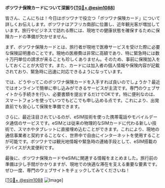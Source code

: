 **ボツワナ保険カードについて深掘り[[TG💪+ @esim1088](https://t.me/s/esim1088)]**

皆さん、こんにちは！今日はボツワナで役立つ「ボツワナ保険カード」について詳しくお伝えします。ボツワナはアフリカ南部に位置し、近年観光客が増加しています。旅行やビジネスで訪れる際には、現地での健康状態を確保するために保険カードの準備が欠かせません。

まず、ボツワナ保険カードとは、旅行者が現地で医療サービスを受けた際に必要な保険証明書のことです。現地の医療費は非常に高額であり、特に緊急時には数十万円単位の請求が来ることも珍しくありません。そのため、事前に保険加入をしておくことが大切です。また、カードには加入者の個人情報や保険内容が記載されており、緊急時に迅速に対応できるようになっています。

では、どうやってこのボツワナ保険カードを入手すれば良いのでしょうか？最近ではオンラインで簡単に申し込みができるサービスが主流です。専門のウェブサイトから手続きを行い、必要書類を提出するだけでOKです。特に便利なのは、スマートフォンを使っていつでもどこでも申し込める点です。これにより、出発直前でも安心して保険を準備できます。

さらに、最近注目されているのが、eSIM技術を使った携帯電話やモバイルデータ通信のサービスです。eSIMとは従来の物理的なSIMカードに代わる新しい技術で、スマホやタブレットに直接埋め込むことができます。これにより、現地の通信事業者と契約することなく、世界中で自由にインターネットを使用することが可能です。ボツワナでは観光地情報や緊急時の連絡手段として、eSIM搭載のデバイスが大変便利です。

最後に、ボツワナ保険カードやeSIMに関連する情報をまとめました。旅行前の準備は少し手間がかかりますが、現地での快適な滞在を支える重要な要素です。ぜひ一度、専門のウェブサイトをチェックしてみてくださいね！

[[TG💪+ @esim1088](https://t.me/s/esim1088) ![Image](https://i.postimg.cc/Y0z9fWf4/image.png)]